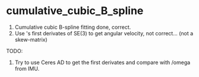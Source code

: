 # cumulative_cubic_B_spline

1. Cumulative cubic B-spline fitting done, correct.
2. Use <Spline-fusion>'s first derivates of SE(3) to get angular velocity, not correct... (not a skew-matrix)

TODO:
1. Try to use Ceres AD to get the first derivates and compare with /omega from IMU.
